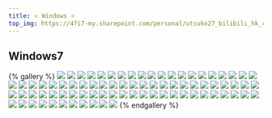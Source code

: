 ```yaml
---
title: ⭐ Windows ⭐
top_img: https://47i7-my.sharepoint.com/personal/utsuko27_bilibili_hk_cn/Documents/Pictures/bed/gallery/Fantasy/Windows7/img0.jpeg
---
```


<!--
 * @Author: Weidows
 * @LastEditors: Weidows
 * @LastEditTime: 2020-10-24 22:52:53
 * @FilePath: \Weidowsd:\Game\Demo\Github\Blog\source\tags\gallery\Windows.md
-->

## Windows7

{% gallery %}
![](https://47i7-my.sharepoint.com/personal/utsuko27_bilibili_hk_cn/Documents/Pictures/bed/gallery/Fantasy/Windows7/img0.jpeg)
![](https://47i7-my.sharepoint.com/personal/utsuko27_bilibili_hk_cn/Documents/Pictures/bed/gallery/Fantasy/Windows7/windows7_003001.jpeg)
![](https://47i7-my.sharepoint.com/personal/utsuko27_bilibili_hk_cn/Documents/Pictures/bed/gallery/Fantasy/Windows7/windows7_003002.jpeg)
![](https://47i7-my.sharepoint.com/personal/utsuko27_bilibili_hk_cn/Documents/Pictures/bed/gallery/Fantasy/Windows7/windows7_003003.jpeg)
![](https://47i7-my.sharepoint.com/personal/utsuko27_bilibili_hk_cn/Documents/Pictures/bed/gallery/Fantasy/Windows7/windows7_003004.jpeg)
![](https://47i7-my.sharepoint.com/personal/utsuko27_bilibili_hk_cn/Documents/Pictures/bed/gallery/Fantasy/Windows7/windows7_003005.jpeg)
![](https://47i7-my.sharepoint.com/personal/utsuko27_bilibili_hk_cn/Documents/Pictures/bed/gallery/Fantasy/Windows7/windows7_003006.jpeg)
![](https://47i7-my.sharepoint.com/personal/utsuko27_bilibili_hk_cn/Documents/Pictures/bed/gallery/Fantasy/Windows7/windows7_003007.jpeg)
![](https://47i7-my.sharepoint.com/personal/utsuko27_bilibili_hk_cn/Documents/Pictures/bed/gallery/Fantasy/Windows7/windows7_003008.jpeg)
![](https://47i7-my.sharepoint.com/personal/utsuko27_bilibili_hk_cn/Documents/Pictures/bed/gallery/Fantasy/Windows7/windows7_003009.jpeg)
![](https://47i7-my.sharepoint.com/personal/utsuko27_bilibili_hk_cn/Documents/Pictures/bed/gallery/Fantasy/Windows7/windows7_003010.jpeg)
![](https://47i7-my.sharepoint.com/personal/utsuko27_bilibili_hk_cn/Documents/Pictures/bed/gallery/Fantasy/Windows7/windows7_003011.jpeg)
![](https://47i7-my.sharepoint.com/personal/utsuko27_bilibili_hk_cn/Documents/Pictures/bed/gallery/Fantasy/Windows7/windows7_003012.jpeg)
![](https://47i7-my.sharepoint.com/personal/utsuko27_bilibili_hk_cn/Documents/Pictures/bed/gallery/Fantasy/Windows7/windows7_003013.jpeg)
![](https://47i7-my.sharepoint.com/personal/utsuko27_bilibili_hk_cn/Documents/Pictures/bed/gallery/Fantasy/Windows7/windows7_003014.jpeg)
![](https://47i7-my.sharepoint.com/personal/utsuko27_bilibili_hk_cn/Documents/Pictures/bed/gallery/Fantasy/Windows7/windows7_003015.jpeg)
![](https://47i7-my.sharepoint.com/personal/utsuko27_bilibili_hk_cn/Documents/Pictures/bed/gallery/Fantasy/Windows7/windows7_003016.jpeg)
![](https://47i7-my.sharepoint.com/personal/utsuko27_bilibili_hk_cn/Documents/Pictures/bed/gallery/Fantasy/Windows7/windows7_003017.jpeg)
![](https://47i7-my.sharepoint.com/personal/utsuko27_bilibili_hk_cn/Documents/Pictures/bed/gallery/Fantasy/Windows7/windows7_003018.jpeg)
![](https://47i7-my.sharepoint.com/personal/utsuko27_bilibili_hk_cn/Documents/Pictures/bed/gallery/Fantasy/Windows7/windows7_003019.jpeg)
![](https://47i7-my.sharepoint.com/personal/utsuko27_bilibili_hk_cn/Documents/Pictures/bed/gallery/Fantasy/Windows7/windows7_003020.jpeg)
![](https://47i7-my.sharepoint.com/personal/utsuko27_bilibili_hk_cn/Documents/Pictures/bed/gallery/Fantasy/Windows7/windows7_004001.jpeg)
![](https://47i7-my.sharepoint.com/personal/utsuko27_bilibili_hk_cn/Documents/Pictures/bed/gallery/Fantasy/Windows7/windows7_004002.jpeg)
![](https://47i7-my.sharepoint.com/personal/utsuko27_bilibili_hk_cn/Documents/Pictures/bed/gallery/Fantasy/Windows7/windows7_004003.jpeg)
![](https://47i7-my.sharepoint.com/personal/utsuko27_bilibili_hk_cn/Documents/Pictures/bed/gallery/Fantasy/Windows7/windows7_004004.jpeg)
![](https://47i7-my.sharepoint.com/personal/utsuko27_bilibili_hk_cn/Documents/Pictures/bed/gallery/Fantasy/Windows7/windows7_004005.jpeg)
![](https://47i7-my.sharepoint.com/personal/utsuko27_bilibili_hk_cn/Documents/Pictures/bed/gallery/Fantasy/Windows7/windows7_004006.jpeg)
![](https://47i7-my.sharepoint.com/personal/utsuko27_bilibili_hk_cn/Documents/Pictures/bed/gallery/Fantasy/Windows7/windows7_004007.jpeg)
![](https://47i7-my.sharepoint.com/personal/utsuko27_bilibili_hk_cn/Documents/Pictures/bed/gallery/Fantasy/Windows7/windows7_004008.jpeg)
![](https://47i7-my.sharepoint.com/personal/utsuko27_bilibili_hk_cn/Documents/Pictures/bed/gallery/Fantasy/Windows7/windows7_004009.jpeg)
![](https://47i7-my.sharepoint.com/personal/utsuko27_bilibili_hk_cn/Documents/Pictures/bed/gallery/Fantasy/Windows7/windows7_004010.jpeg)
![](https://47i7-my.sharepoint.com/personal/utsuko27_bilibili_hk_cn/Documents/Pictures/bed/gallery/Fantasy/Windows7/windows7_004011.jpeg)
![](https://47i7-my.sharepoint.com/personal/utsuko27_bilibili_hk_cn/Documents/Pictures/bed/gallery/Fantasy/Windows7/windows7_004012.jpeg)
![](https://47i7-my.sharepoint.com/personal/utsuko27_bilibili_hk_cn/Documents/Pictures/bed/gallery/Fantasy/Windows7/windows7_004013.jpeg)
![](https://47i7-my.sharepoint.com/personal/utsuko27_bilibili_hk_cn/Documents/Pictures/bed/gallery/Fantasy/Windows7/windows7_004014.jpeg)
![](https://47i7-my.sharepoint.com/personal/utsuko27_bilibili_hk_cn/Documents/Pictures/bed/gallery/Fantasy/Windows7/windows7_004015.jpeg)
![](https://47i7-my.sharepoint.com/personal/utsuko27_bilibili_hk_cn/Documents/Pictures/bed/gallery/Fantasy/Windows7/windows7_004016.jpeg)
![](https://47i7-my.sharepoint.com/personal/utsuko27_bilibili_hk_cn/Documents/Pictures/bed/gallery/Fantasy/Windows7/windows7_004017.jpeg)
![](https://47i7-my.sharepoint.com/personal/utsuko27_bilibili_hk_cn/Documents/Pictures/bed/gallery/Fantasy/Windows7/windows7_004018.jpeg)
![](https://47i7-my.sharepoint.com/personal/utsuko27_bilibili_hk_cn/Documents/Pictures/bed/gallery/Fantasy/Windows7/windows7_004019.jpeg)
![](https://47i7-my.sharepoint.com/personal/utsuko27_bilibili_hk_cn/Documents/Pictures/bed/gallery/Fantasy/Windows7/windows7_004020.jpeg)
![](https://47i7-my.sharepoint.com/personal/utsuko27_bilibili_hk_cn/Documents/Pictures/bed/gallery/Fantasy/Windows7/windows7_1001.jpeg)
![](https://47i7-my.sharepoint.com/personal/utsuko27_bilibili_hk_cn/Documents/Pictures/bed/gallery/Fantasy/Windows7/windows7_1002.jpeg)
![](https://47i7-my.sharepoint.com/personal/utsuko27_bilibili_hk_cn/Documents/Pictures/bed/gallery/Fantasy/Windows7/windows7_1003.jpeg)
![](https://47i7-my.sharepoint.com/personal/utsuko27_bilibili_hk_cn/Documents/Pictures/bed/gallery/Fantasy/Windows7/windows7_1004.jpeg)
![](https://47i7-my.sharepoint.com/personal/utsuko27_bilibili_hk_cn/Documents/Pictures/bed/gallery/Fantasy/Windows7/windows7_1005.jpeg)
![](https://47i7-my.sharepoint.com/personal/utsuko27_bilibili_hk_cn/Documents/Pictures/bed/gallery/Fantasy/Windows7/windows7_1006.jpeg)
![](https://47i7-my.sharepoint.com/personal/utsuko27_bilibili_hk_cn/Documents/Pictures/bed/gallery/Fantasy/Windows7/windows7_1007.jpeg)
![](https://47i7-my.sharepoint.com/personal/utsuko27_bilibili_hk_cn/Documents/Pictures/bed/gallery/Fantasy/Windows7/windows7_1008.jpeg)
![](https://47i7-my.sharepoint.com/personal/utsuko27_bilibili_hk_cn/Documents/Pictures/bed/gallery/Fantasy/Windows7/windows7_1009.jpeg)
![](https://47i7-my.sharepoint.com/personal/utsuko27_bilibili_hk_cn/Documents/Pictures/bed/gallery/Fantasy/Windows7/windows7_1010.jpeg)
![](https://47i7-my.sharepoint.com/personal/utsuko27_bilibili_hk_cn/Documents/Pictures/bed/gallery/Fantasy/Windows7/windows7_1011.jpeg)
![](https://47i7-my.sharepoint.com/personal/utsuko27_bilibili_hk_cn/Documents/Pictures/bed/gallery/Fantasy/Windows7/windows7_1012.jpeg)
![](https://47i7-my.sharepoint.com/personal/utsuko27_bilibili_hk_cn/Documents/Pictures/bed/gallery/Fantasy/Windows7/windows7_1013.jpeg)
![](https://47i7-my.sharepoint.com/personal/utsuko27_bilibili_hk_cn/Documents/Pictures/bed/gallery/Fantasy/Windows7/windows7_1014.jpeg)
![](https://47i7-my.sharepoint.com/personal/utsuko27_bilibili_hk_cn/Documents/Pictures/bed/gallery/Fantasy/Windows7/windows7_1015.jpeg)
![](https://47i7-my.sharepoint.com/personal/utsuko27_bilibili_hk_cn/Documents/Pictures/bed/gallery/Fantasy/Windows7/windows7_1016.jpeg)
![](https://47i7-my.sharepoint.com/personal/utsuko27_bilibili_hk_cn/Documents/Pictures/bed/gallery/Fantasy/Windows7/windows7_1017.jpeg)
![](https://47i7-my.sharepoint.com/personal/utsuko27_bilibili_hk_cn/Documents/Pictures/bed/gallery/Fantasy/Windows7/windows7_1018.jpeg)
![](https://47i7-my.sharepoint.com/personal/utsuko27_bilibili_hk_cn/Documents/Pictures/bed/gallery/Fantasy/Windows7/windows7_1019.jpeg)
![](https://47i7-my.sharepoint.com/personal/utsuko27_bilibili_hk_cn/Documents/Pictures/bed/gallery/Fantasy/Windows7/windows7_1020.jpeg)
![](https://47i7-my.sharepoint.com/personal/utsuko27_bilibili_hk_cn/Documents/Pictures/bed/gallery/Fantasy/Windows7/windows7_2001.jpeg)
![](https://47i7-my.sharepoint.com/personal/utsuko27_bilibili_hk_cn/Documents/Pictures/bed/gallery/Fantasy/Windows7/windows7_2002.jpeg)
![](https://47i7-my.sharepoint.com/personal/utsuko27_bilibili_hk_cn/Documents/Pictures/bed/gallery/Fantasy/Windows7/windows7_2003.jpeg)
![](https://47i7-my.sharepoint.com/personal/utsuko27_bilibili_hk_cn/Documents/Pictures/bed/gallery/Fantasy/Windows7/windows7_2004.jpeg)
![](https://47i7-my.sharepoint.com/personal/utsuko27_bilibili_hk_cn/Documents/Pictures/bed/gallery/Fantasy/Windows7/windows7_2005.jpeg)
![](https://47i7-my.sharepoint.com/personal/utsuko27_bilibili_hk_cn/Documents/Pictures/bed/gallery/Fantasy/Windows7/windows7_2006.jpeg)
![](https://47i7-my.sharepoint.com/personal/utsuko27_bilibili_hk_cn/Documents/Pictures/bed/gallery/Fantasy/Windows7/windows7_2007.jpeg)
![](https://47i7-my.sharepoint.com/personal/utsuko27_bilibili_hk_cn/Documents/Pictures/bed/gallery/Fantasy/Windows7/windows7_2008.jpeg)
![](https://47i7-my.sharepoint.com/personal/utsuko27_bilibili_hk_cn/Documents/Pictures/bed/gallery/Fantasy/Windows7/windows7_2009.jpeg)
![](https://47i7-my.sharepoint.com/personal/utsuko27_bilibili_hk_cn/Documents/Pictures/bed/gallery/Fantasy/Windows7/windows7_2010.jpeg)
![](https://47i7-my.sharepoint.com/personal/utsuko27_bilibili_hk_cn/Documents/Pictures/bed/gallery/Fantasy/Windows7/windows7_2011.jpeg)
![](https://47i7-my.sharepoint.com/personal/utsuko27_bilibili_hk_cn/Documents/Pictures/bed/gallery/Fantasy/Windows7/windows7_2012.jpeg)
![](https://47i7-my.sharepoint.com/personal/utsuko27_bilibili_hk_cn/Documents/Pictures/bed/gallery/Fantasy/Windows7/windows7_2013.jpeg)
![](https://47i7-my.sharepoint.com/personal/utsuko27_bilibili_hk_cn/Documents/Pictures/bed/gallery/Fantasy/Windows7/windows7_2014.jpeg)
![](https://47i7-my.sharepoint.com/personal/utsuko27_bilibili_hk_cn/Documents/Pictures/bed/gallery/Fantasy/Windows7/windows7_2015.jpeg)
![](https://47i7-my.sharepoint.com/personal/utsuko27_bilibili_hk_cn/Documents/Pictures/bed/gallery/Fantasy/Windows7/windows7_2016.jpeg)
![](https://47i7-my.sharepoint.com/personal/utsuko27_bilibili_hk_cn/Documents/Pictures/bed/gallery/Fantasy/Windows7/windows7_2017.jpeg)
![](https://47i7-my.sharepoint.com/personal/utsuko27_bilibili_hk_cn/Documents/Pictures/bed/gallery/Fantasy/Windows7/windows7_2018.jpeg)
![](https://47i7-my.sharepoint.com/personal/utsuko27_bilibili_hk_cn/Documents/Pictures/bed/gallery/Fantasy/Windows7/windows7_2019.jpeg)
![](https://47i7-my.sharepoint.com/personal/utsuko27_bilibili_hk_cn/Documents/Pictures/bed/gallery/Fantasy/Windows7/windows7_2020.jpeg)
{% endgallery %}
